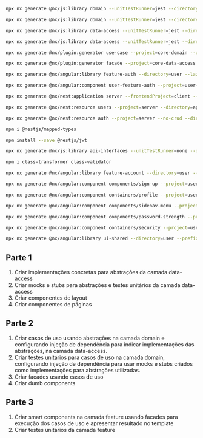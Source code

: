 ```sh
npx nx generate @nx/js:library domain --unitTestRunner=jest --directory=user --tags=scope:user,type:domain --no-interactive
```

```sh
npx nx generate @nx/js:library domain --unitTestRunner=jest --directory=user --tags=scope:user,type:domain --no-interactive
```

```sh
npx nx generate @nx/js:library data-access --unitTestRunner=jest --directory=user --tags=scope:user,type:data-access --no-interactive
```

```sh
npx nx generate @nx/js:library data-access --unitTestRunner=jest --directory=core --tags=scope:core,type:data-access --no-interactive
```

```sh
npx nx generate @nx/plugin:generator use-case --project=core-domain --description='Cria um caso de uso' --no-interactive
```

```sh
npx nx generate @nx/plugin:generator facade --project=core-data-access --description='Cria um facade' --no-interactive
```

```sh
npx nx generate @nx/angular:library feature-auth --directory=user --lazy --parent=apps/client/src/app/app.routes.ts --routing --prefix=user --style=scss --tags=type:feature,scope:user --no-interactive
```

```sh
npx nx generate @nx/angular:component user-feature-auth --project=user-feature-auth --flat --type=container --no-interactive
```

```sh
npx nx generate @nx/nest:application server --frontendProject=client --e2eTestRunner=none --strict --no-interactive
```

```sh
npx nx generate @nx/nest:resource users --project=server --directory=app --no-interactive
```

```sh
npx nx generate @nx/nest:resource auth --project=server --no-crud --directory=app --no-interactive
```

```sh
npm i @nestjs/mapped-types
```

```sh
npm install --save @nestjs/jwt
```

```sh
npx nx generate @nx/js:library api-interfaces --unitTestRunner=none --directory=user --minimal --tags=type:api,scope:user --no-interactive
```

```sh
npm i class-transformer class-validator
```

```sh
npx nx generate @nx/angular:library feature-account --directory=user --lazy --parent=apps/client/src/app/app.routes.ts --routing --prefix=user --style=scss --tags=type:feature,scope:user
```

```sh
npx nx generate @nx/angular:component components/sign-up --project=user-feature-auth
```

```sh
npx nx generate @nx/angular:component containers/profile --project=user-feature-account --type=container
```

```sh
npx nx generate @nx/angular:component components/sidenav-menu --project=user-feature-account
```

```sh
npx nx generate @nx/angular:component components/password-strength --project=user-feature-account
```

```sh
npx nx generate @nx/angular:component containers/security --project=user-feature-account --type=container
```

```sh
npx nx generate @nx/angular:library ui-shared --directory=user --prefix=user --style=scss --tags=type:ui,scope:user
```



## Parte 1
1. Criar implementações concretas para abstrações da camada data-access
1. Criar mocks e stubs para abstrações e testes unitários da camada data-access
1. Criar componentes de layout
1. Criar componentes de páginas

## Parte 2
1. Criar casos de uso usando abstrações na camada domain e configurando injeção de dependência para indicar implementações das abstrações, na camada data-access.
1. Criar testes unitários para casos de uso na camada domain, configurando injeção de dependência para usar mocks e stubs criados como implementações para abstrações utilizadas.
1. Criar facades usando casos de uso
1. Criar dumb components

## Parte 3
1. Criar smart components na camada feature usando facades para execução dos casos de uso e apresentar resultado no template
1. Criar testes unitários da camada feature
